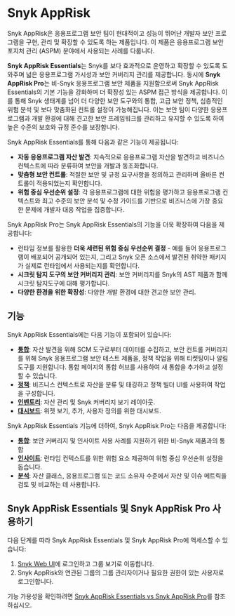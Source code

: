 # Snyk AppRisk

Snyk AppRisk은 응용프로그램 보안 팀이 현대적이고 성능이 뛰어난 개발자 보안 프로그램을 구현, 관리 및 확장할 수 있도록 하는 제품입니다. 이 제품은 응용프로그램 보안 포지처 관리 (ASPM) 분야에서 사용되는 사례를 다룹니다.

**Snyk AppRisk Essentials**는 Snyk를 보다 효과적으로 운영하고 확장할 수 있도록 도와주며 넓은 응용프로그램 가시성과 보안 커버리지 관리를 제공합니다. 동시에 **Snyk AppRisk Pro**는 비-Snyk 응용프로그램 보안 제품을 지원함으로써 Snyk AppRisk Essentials의 기본 기능을 강화하며 더 확장성 있는 ASPM 접근 방식을 제공합니다. 이를 통해 Snyk 생태계를 넘어 더 다양한 보안 도구와의 통합, 고급 보안 정책, 심층적인 위험 분석 및 보다 맞춤화된 컨트롤 설정이 가능해집니다. 이는 보안 팀이 다양한 응용프로그램과 개발 환경에 대해 견고한 보안 프레임워크를 관리하고 유지할 수 있도록 하여 높은 수준의 보호와 규정 준수를 보장합니다.

Snyk AppRisk Essentials를 통해 다음과 같은 기능이 제공됩니다:

- **자동 응용프로그램 자산 발견**: 지속적으로 응용프로그램 자산을 발견하고 비즈니스 컨텍스트에 따라 분류하여 보안을 개발과 동조화합니다.
- **맞춤형 보안 컨트롤**: 적절한 보안 및 규정 요구사항을 정의하고 관리하며 올바른 컨트롤이 적용되었는지 확인합니다.
- **위험 중심 우선순위 설정**: 각 응용프로그램에 대한 위험을 평가하고 응용프로그램 컨텍스트와 최고 수준의 보안 분석 및 수정 가이드를 기반으로 비즈니스에 가장 중요한 문제에 개발자 대응 작업을 집중합니다.

Snyk AppRisk Pro는 Snyk AppRisk Essentials의 기능을 더욱 확장하여 다음을 제공합니다:

- 런타임 정보를 활용한 **더욱 세련된 위험 중심 우선순위 결정** - 예를 들어 응용프로그램이 배포되어 공개되어 있는지, 그리고 Snyk 오픈 소스에서 발견된 취약한 패키지가 실제로 런타임에서 사용되는지를 확인합니다.
- **시크릿 탐지 도구의 보안 커버리지 관리**: 보안 커버리지를 Snyk의 AST 제품과 함께 시크릿 탐지도구에 대해 평가합니다.
- **다양한 환경을 위한 확장성**: 다양한 개발 환경에 대한 견고한 보안 관리.

## 기능

Snyk AppRisk Essentials에는 다음 기능이 포함되어 있습니다:

- [**통합**](../../scm-ide-and-ci-cd-integrations/snyk-scm-integrations/#group-level-snyk-apprisk-scm-integrations): 자산 발견을 위해 SCM 도구로부터 데이터를 수집하고, 보안 컨트롤 커버리지를 위해 Snyk 응용프로그램 보안 테스트 제품을, 정책 작업을 위해 티켓팅이나 알림 도구를 지원합니다. 통합 페이지의 통합 허브를 사용하여 새 통합을 추가하고 설정할 수 있습니다.
- [**정책**](../../manage-risk/policies/assets-policies/): 비즈니스 컨텍스트로 자산을 분류 및 태깅하고 정책 빌더 UI를 사용하여 작업을 구성합니다.
- [**인벤토리**](../../manage-assets/): 자산 관리 및 Snyk 커버리지 보기 레이아웃.
- [**대시보드**](../../getting-started/snyk-web-ui.md#view-the-assets-dashboard): 위젯 보기, 추가, 사용자 정의를 위한 대시보드.

Snyk AppRisk Essentials 기능에 더하여, Snyk AppRisk Pro는 다음을 제공합니다:

- [**통합**](../../manage-risk/snyk-apprisk/integrations-for-snyk-apprisk/connect-a-third-party-integration.md): 보안 커버리지 및 인사이트 사용 사례를 지원하기 위한 비-Snyk 제품과의 통합
- [**인사이트**](../../manage-risk/prioritize-issues-for-fixing/prioritization-for-snyk-apprisk.md): 런타임 컨텍스트를 위한 위험 요소 제공하여 위험 중심 우선순위 설정을 돕습니다.
- [**분석**](../../manage-risk/enterprise-analytics/application-analytics.md): 자산 클래스, 응용프로그램 또는 코드 소유자 수준에서 자산 및 이슈 메트릭을 검토 및 비교하는 데 사용합니다.

## Snyk AppRisk Essentials 및 Snyk AppRisk Pro 사용하기

다음 단계를 따라 Snyk AppRisk Essentials 및 Snyk AppRisk Pro에 액세스할 수 있습니다:

1. [Snyk Web UI](https://docs.snyk.io/getting-started/exploring-the-snyk-web-ui)에 로그인하고 그룹 보기로 이동합니다.
2. Snyk AppRisk와 연관된 그룹의 그룹 관리자이거나 필요한 권한이 있는 사용자로 로그인합니다.

기능 가용성을 확인하려면 [Snyk AppRisk Essentials vs Snyk AppRisk Pro](snyk-apprisk-essentials-vs-snyk-apprisk-pro.md)를 참조하십시오.
